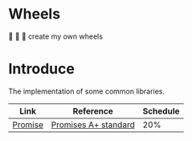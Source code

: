 # Wheels
🚗 🚓 🚎 create my own wheels

# Introduce
The implementation of some common libraries.

| Link | Reference | Schedule |
| ------| ------ | ------ |
| [Promise](https://github.com/MechanicianW/Wheels/tree/master/Promise) | [Promises A+ standard](https://promisesaplus.com/) | 20% |